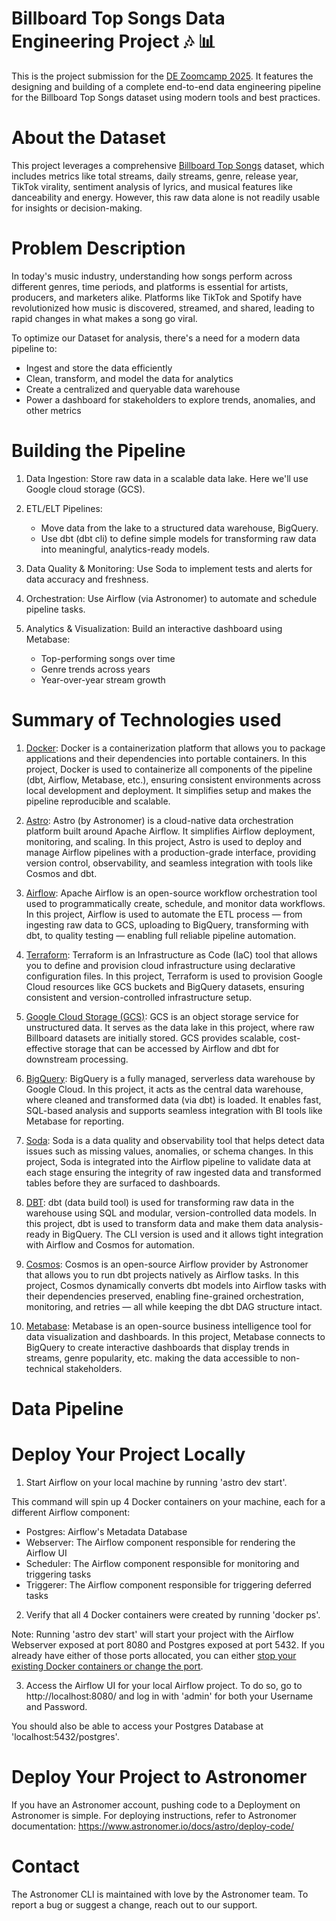 Billboard Top Songs Data Engineering Project 🎶 📊
========
This is the project submission for the [DE Zoomcamp 2025](https://github.com/DataTalksClub/data-engineering-zoomcamp). It features the designing and building of a complete end-to-end data engineering pipeline for the Billboard Top Songs dataset using modern tools and best practices.


About the Dataset
================
This project leverages a comprehensive [Billboard Top Songs](https://www.kaggle.com/datasets/samayashar/billboard-top-songs/data) dataset, which includes metrics like total streams, daily streams, genre, release year, TikTok virality, sentiment analysis of lyrics, and musical features like danceability and energy. However, this raw data alone is not readily usable for insights or decision-making.


Problem Description 
================
In today's music industry, understanding how songs perform across different genres, time periods, and platforms is essential for artists, producers, and marketers alike. Platforms like TikTok and Spotify have revolutionized how music is discovered, streamed, and shared, leading to rapid changes in what makes a song go viral.

To optimize our Dataset for analysis, there's a need for a modern data pipeline to:

- Ingest and store the data efficiently
- Clean, transform, and model the data for analytics
- Create a centralized and queryable data warehouse
- Power a dashboard for stakeholders to explore trends, anomalies, and other metrics


Building the Pipeline
================
1. Data Ingestion: Store raw data in a scalable data lake. Here we'll use Google cloud storage (GCS).

2. ETL/ELT Pipelines:
    - Move data from the lake to a structured data warehouse, BigQuery.
    - Use dbt (dbt cli) to define simple models for transforming raw data into meaningful, analytics-ready models.

3. Data Quality & Monitoring: Use Soda to implement tests and alerts for data accuracy and freshness.

4. Orchestration: Use Airflow (via Astronomer) to automate and schedule pipeline tasks.

5. Analytics & Visualization: Build an interactive dashboard using Metabase:
    - Top-performing songs over time
    - Genre trends across years
    - Year-over-year stream growth


Summary of Technologies used
================

1. [Docker](https://www.docker.com):
    Docker is a containerization platform that allows you to package applications and their dependencies into portable containers. In this project, Docker is used to containerize all components of the pipeline (dbt, Airflow, Metabase,     etc.), ensuring consistent environments across local development and deployment. It simplifies setup and makes the pipeline reproducible and scalable.

2. [Astro](https://www.astronomer.io/docs):
    Astro (by Astronomer) is a cloud-native data orchestration platform built around Apache Airflow. It simplifies Airflow deployment, monitoring, and scaling. In this project, Astro is used to deploy and manage Airflow pipelines with     a production-grade interface, providing version control, observability, and seamless integration with tools like Cosmos and dbt.

3. [Airflow](https://airflow.apache.org):
    Apache Airflow is an open-source workflow orchestration tool used to programmatically create, schedule, and monitor data workflows. In this project, Airflow is used to automate the ETL process — from ingesting raw data to GCS,         uploading to BigQuery, transforming with dbt, to quality testing — enabling full reliable pipeline automation.

4. [Terraform](https://www.terraform.io):
    Terraform is an Infrastructure as Code (IaC) tool that allows you to define and provision cloud infrastructure using declarative configuration files. In this project, Terraform is used to provision Google Cloud resources like GCS      buckets and BigQuery datasets, ensuring consistent and version-controlled infrastructure setup.

5. [Google Cloud Storage (GCS)](https://console.cloud.google.com):
    GCS is an object storage service for unstructured data. It serves as the data lake in this project, where raw Billboard datasets are initially stored. GCS provides scalable, cost-effective storage that can be accessed by Airflow       and dbt for downstream processing.

6. [BigQuery](https://console.cloud.google.com):
    BigQuery is a fully managed, serverless data warehouse by Google Cloud. In this project, it acts as the central data warehouse, where cleaned and transformed data (via dbt) is loaded. It enables fast, SQL-based analysis and            supports seamless integration with BI tools like Metabase for reporting.

7. [Soda](https://www.soda.io):
    Soda is a data quality and observability tool that helps detect data issues such as missing values, anomalies, or schema changes. In this project, Soda is integrated into the Airflow pipeline to validate data at each stage             ensuring the integrity of raw ingested data and transformed tables before they are surfaced to dashboards.

8. [DBT](https://www.getdbt.com/):
    dbt (data build tool) is used for transforming raw data in the warehouse using SQL and modular, version-controlled data models. In this project, dbt is used to transform data and make them data analysis-ready in BigQuery. The CLI      version is used and it allows tight integration with Airflow and Cosmos for automation.

9. [Cosmos](https://www.astronomer.io/cosmos):
    Cosmos is an open-source Airflow provider by Astronomer that allows you to run dbt projects natively as Airflow tasks. In this project, Cosmos dynamically converts dbt models into Airflow tasks with their dependencies preserved,       enabling fine-grained orchestration, monitoring, and retries — all while keeping the dbt DAG structure intact.

10. [Metabase](https://www.metabase.com):
    Metabase is an open-source business intelligence tool for data visualization and dashboards. In this project, Metabase connects to BigQuery to create interactive dashboards that display trends in streams, genre popularity, etc.        making the data accessible to non-technical stakeholders.


Data Pipeline
================












Deploy Your Project Locally
===========================

1. Start Airflow on your local machine by running 'astro dev start'.

This command will spin up 4 Docker containers on your machine, each for a different Airflow component:

- Postgres: Airflow's Metadata Database
- Webserver: The Airflow component responsible for rendering the Airflow UI
- Scheduler: The Airflow component responsible for monitoring and triggering tasks
- Triggerer: The Airflow component responsible for triggering deferred tasks

2. Verify that all 4 Docker containers were created by running 'docker ps'.

Note: Running 'astro dev start' will start your project with the Airflow Webserver exposed at port 8080 and Postgres exposed at port 5432. If you already have either of those ports allocated, you can either [stop your existing Docker containers or change the port](https://www.astronomer.io/docs/astro/cli/troubleshoot-locally#ports-are-not-available-for-my-local-airflow-webserver).

3. Access the Airflow UI for your local Airflow project. To do so, go to http://localhost:8080/ and log in with 'admin' for both your Username and Password.

You should also be able to access your Postgres Database at 'localhost:5432/postgres'.

Deploy Your Project to Astronomer
=================================

If you have an Astronomer account, pushing code to a Deployment on Astronomer is simple. For deploying instructions, refer to Astronomer documentation: https://www.astronomer.io/docs/astro/deploy-code/

Contact
=======

The Astronomer CLI is maintained with love by the Astronomer team. To report a bug or suggest a change, reach out to our support.
